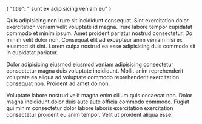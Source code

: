{
  "title": " sunt ex adipisicing veniam eu"
}

Quis adipisicing non irure sit incididunt consequat. Sint exercitation dolor exercitation veniam velit voluptate id magna. Irure labore tempor cupidatat commodo et minim ipsum. Amet proident pariatur nostrud consectetur. Do minim velit dolor non. Consequat elit ad excepteur anim veniam nisi ex eiusmod sit sint. Lorem culpa nostrud ea esse adipisicing duis commodo sit in cupidatat pariatur.

Dolor adipisicing eiusmod eiusmod veniam adipisicing consectetur consectetur magna duis voluptate incididunt. Mollit anim reprehenderit voluptate ea aliqua ad voluptate commodo reprehenderit exercitation consequat non. Proident ad amet do non.

Voluptate labore nostrud velit magna enim cillum quis occaecat non. Dolor magna incididunt dolor duis aute aute officia commodo commodo. Fugiat qui minim consectetur dolor labore laboris exercitation exercitation consectetur proident eu anim tempor. Velit ut proident aliqua esse.